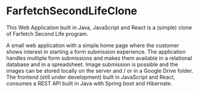 # FarfetchSecondLifeClone
This Web Application built in Java, JavaScript and React is a (simple) clone of Farfetch Second Life program.

A small web application with a simple home page where the customer shows interest in starting a form submission experience. The application handles multiple form submissions and makes them available in a relational database and in a spreadsheet.
Image submission is possible and the images can be stored locally on the server and / or in a Google Drive folder.
The frontend (still under development) built in JavaScript and React, consumes a REST API built in Java with Spring boot and Hibernate.
